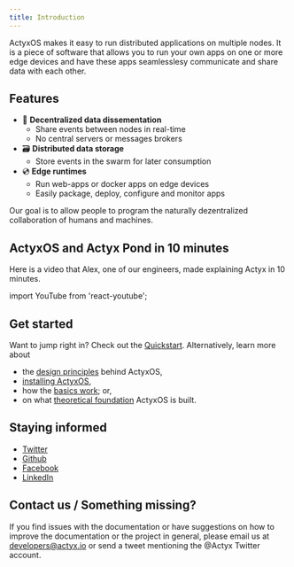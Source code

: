 ```yaml
---
title: Introduction
---
```


ActyxOS makes it easy to run distributed applications on multiple nodes. It is a piece of software that allows you to run your own apps on one or more edge devices and have these apps seamlesslesy communicate and share data with each other.

## Features

- 💌 **Decentralized data dissementation**
  - Share events between nodes in real-time
  - No central servers or messages brokers
- 🗃 **Distributed data storage**
  - Store events in the swarm for later consumption
- 💿 **Edge runtimes**
  - Run web-apps or docker apps on edge devices
  - Easily package, deploy, configure and monitor apps

Our goal is to allow people to program the naturally dezentralized collaboration of humans and machines.

## ActyxOS and Actyx Pond in 10 minutes

Here is a video that Alex, one of our engineers, made explaining Actyx in 10 minutes.

import YouTube from 'react-youtube';

<div className="embedded-yt-wrapper">
<YouTube
  videoId="T36Gsae9woo"
  className="embedded-yt-iframe"
  opts={{
    playerVars: { autoplay: 0 },
  }}
/>
</div>



## Get started

Want to jump right in? Check out the [Quickstart](../quickstart.md). Alternatively, learn more about
- the [design principles](design-principles.md) behind ActyxOS, 
- [installing ActyxOS](getting-started/installation.md),
- how the [basics work](guides/swarms); or,
- on what [theoretical foundation](theoretical-foundation/distributed-systems.md) ActyxOS is built.


## Staying informed

- [Twitter](https://twitter.com/actyx)
- [Github](https://github.com/actyx)
- [Facebook](https://www.facebook.com/actyx/)
- [LinkedIn](https://www.linkedin.com/company/actyx/)

## Contact us / Something missing?

If you find issues with the documentation or have suggestions on how to improve the documentation or the project in general, please email us at developers@actyx.io or send a tweet mentioning the @Actyx Twitter account.
